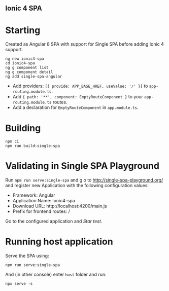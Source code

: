## Ionic 4 SPA

# Starting

Created as Angular 8 SPA with support for Single SPA before adding Ionic 4 support.

```
ng new ionic4-spa
cd ionic4-spa
ng g component list
ng g component detail
ng add single-spa-angular
```

* Add providers: `[{ provide: APP_BASE_HREF, useValue: '/' }]` to `app-routing.module.ts`.
* Add `{ path: '**', component: EmptyRouteComponent }` to your `app-routing.module.ts` routes.
* Add a declaration for `EmptyRouteComponent` in `app.module.ts`.

# Building

```
npm ci
npm run build:single-spa
```

# Validating in Single SPA Playground

Run `npm run serve:single-spa` and g o to http://single-spa-playground.org/ and register new Application with the following configuration values:

* Framework: Angular
* Application Name: ionic4-spa
* Download URL: http://localhost:4200/main.js
* Prefix for frontend routes: /

Go to the configured application and *Star test*.

# Running host application

Serve the SPA using:

```
npm run serve:single-spa
```

And (in other console) enter `host` folder and run:

```
npx serve -s
```
